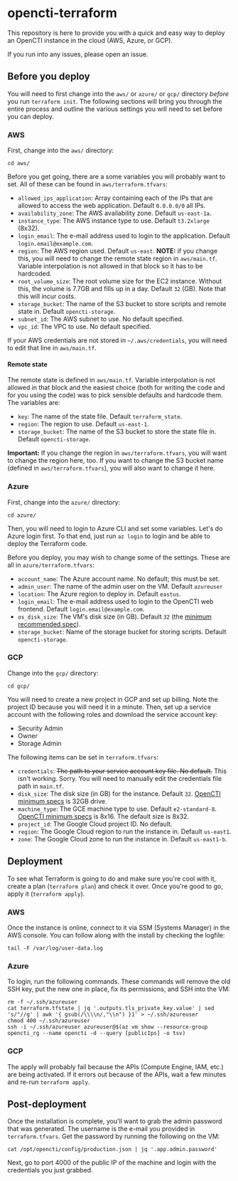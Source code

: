 # opencti-terraform
This repository is here to provide you with a quick and easy way to deploy an OpenCTI instance in the cloud (AWS, Azure, or GCP).

If you run into any issues, please open an issue.

## Before you deploy
You will need to first change into the `aws/` or `azure/` or `gcp/` directory _before_ you run `terraform init`. The following sections will bring you through the entire process and outline the various settings you will need to set before you can deploy.

### AWS
First, change into the `aws/` directory:
```
cd aws/
```

Before you get going, there are a some variables you will probably want to set. All of these can be found in `aws/terraform.tfvars`:
- `allowed_ips_application`: Array containing each of the IPs that are allowed to access the web application. Default `0.0.0.0/0` all IPs.
- `availability_zone`: The AWS availability zone. Default `us-east-1a`.
- `instance_type`: The AWS instance type to use. Default `t3.2xlarge` (8x32).
- `login_email`: The e-mail address used to login to the application. Default `login.email@example.com`.
- `region`: The AWS region used. Default `us-east`. **NOTE:** if you change this, you will need to change the remote state region in `aws/main.tf`. Variable interpolation is not allowed in that block so it has to be hardcoded.
- `root_volume_size`: The root volume size for the EC2 instance. Without this, the volume is 7.7GB and fills up in a day. Default `32` (GB). Note that this will incur costs.
- `storage_bucket`: The name of the S3 bucket to store scripts and remote state in. Default `opencti-storage`.
- `subnet_id`: The AWS subnet to use. No default specified.
- `vpc_id`: The VPC to use. No default specified.

If your AWS credentials are not stored in `~/.aws/credentials`, you will need to edit that line in `aws/main.tf`.

#### Remote state
The remote state is defined in `aws/main.tf`. Variable interpolation is not allowed in that block and the easiest choice (both for writing the code and for you using the code) was to pick sensible defaults and hardcode them. The variables are:
- `key`: The name of the state file. Default `terraform_state`.
- `region`: The region to use. Default `us-east-1`.
- `storage_bucket`: The name of the S3 bucket to store the state file in. Default `opencti-storage`.

**Important:** If you change the region in `aws/terraform.tfvars`, you will want to change the region here, too. If you want to change the S3 bucket name (defined in `aws/terraform.tfvars`), you will also want to change it here.

### Azure
First, change into the `azure/` directory:
```
cd azure/
```

Then, you will need to login to Azure CLI and set some variables. Let's do Azure login first. To that end, just run `az login` to login and be able to deploy the Terraform code.

Before you deploy, you may wish to change some of the settings. These are all in `azure/terraform.tfvars`:
- `account_name`: The Azure account name. No default; this must be set.
- `admin_user`: The name of the admin user on the VM. Default `azureuser`
- `location`: The Azure region to deploy in. Default `eastus`.
- `login_email`: The e-mail address used to login to the OpenCTI web frontend. Default `login.email@example.com`.
- `os_disk_size`: The VM's disk size (in GB). Default `32` (the [minimum recommended spec](https://github.com/OpenCTI-Platform/opencti/blob/5ede2579ee3c09c248d2111b483560f07d2f2c18/opencti-documentation/docs/getting-started/requirements.md)).
- `storage_bucket`: Name of the storage bucket for storing scripts. Default `opencti-storage`.

### GCP
Change into the `gcp/` directory:
```
cd gcp/
```

You will need to create a new project in GCP and set up billing. Note the project ID because you will need it in a minute. Then, set up a service account with the following roles and download the service account key:
- Security Admin
- Owner
- Storage Admin

The following items can be set in `terraform.tfvars`:
- `credentials`: ~~The path to your service account key file. No default.~~ This isn't working. Sorry. You will need to manually edit the credentials file path in `main.tf`.
- `disk_size`: The disk size (in GB) for the instance. Default `32`. [OpenCTI minimum specs](https://github.com/OpenCTI-Platform/opencti/blob/5ede2579ee3c09c248d2111b483560f07d2f2c18/opencti-documentation/docs/getting-started/requirements.md) is 32GB drive.
- `machine_type`: The GCE machine type to use. Default `e2-standard-8`. [OpenCTI minimum specs](https://github.com/OpenCTI-Platform/opencti/blob/5ede2579ee3c09c248d2111b483560f07d2f2c18/opencti-documentation/docs/getting-started/requirements.md) is 8x16. The default size is 8x32.
- `project_id`: The Google Cloud project ID. No default.
- `region`: The Google Cloud region to run the instance in. Default `us-east1`.
- `zone`: The Google Cloud zone to run the instance in. Default `us-east1-b`.

## Deployment
To see what Terraform is going to do and make sure you're cool with it, create a plan (`terraform plan`) and check it over. Once you're good to go, apply it (`terraform apply`).

### AWS
Once the instance is online, connect to it via SSM (Systems Manager) in the AWS console. You can follow along with the install by checking the logfile:
```
tail -F /var/log/user-data.log
```

### Azure
To login, run the following commands. These commands will remove the old SSH key, put the new one in place, fix its permissions, and SSH into the VM:
```
rm -f ~/.ssh/azureuser
cat terraform.tfstate | jq '.outputs.tls_private_key.value' | sed 's/"//g' | awk '{ gsub(/\\\\n/,"\\n") }1' > ~/.ssh/azureuser
chmod 400 ~/.ssh/azureuser
ssh -i ~/.ssh/azureuser azureuser@$(az vm show --resource-group opencti_rg --name opencti -d --query [publicIps] -o tsv)
```

### GCP
The apply will probably fail because the APIs (Compute Engine, IAM, etc.) are being activated. If it errors out because of the APIs, wait a few minutes and re-run `terraform apply`.

## Post-deployment
Once the installation is complete, you'll want to grab the admin password that was generated. The username is the e-mail you provided in `terraform.tfvars`. Get the password by running the following on the VM:
```
cat /opt/opencti/config/production.json | jq '.app.admin.password'
```

Next, go to port 4000 of the public IP of the machine and login with the credentials you just grabbed.
